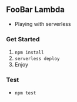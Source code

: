 ## FooBar Lambda
* Playing with serverless

### Get Started
1. `npm install`
1. `serverless deploy`
1. Enjoy

### Test
* `npm test`
